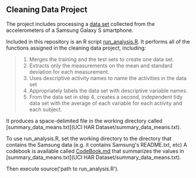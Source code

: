 ## Cleaning Data Project
The project includes processing a [data set](https://d396qusza40orc.cloudfront.net/getdata%2Fprojectfiles%2FUCI%20HAR%20Dataset.zip) collected from the accelerometers of a Samsung Galaxy S smartphone.

Included in this repository is an R script [run_analysis.R](run_analysis.R). It performs all of the functions assigned in the cleaning data project, including:

> 1. Merges the training and the test sets to create one data set.
> 2. Extracts only the measurements on the mean and standard deviation for each measurement. 
> 3. Uses descriptive activity names to name the activities in the data set
> 4. Appropriately labels the data set with descriptive variable names. 
> 5. From the data set in step 4, creates a second, independent tidy data set with the average of each variable for each activity and each subject.

It produces a space-delimited file in the working directory called [summary_data_means.txt](UCI HAR Dataset/summary_data_means.txt). 

To use run_analysis.R, set the working directory to the directory that contains the Samsung data (e.g. it contains Samsung's README.txt, etc) A codebook is available called [CodeBook.md](CodeBook.md) that summarizes the values in [summary_data_means.txt](UCI HAR Dataset/summary_data_means.txt). 

Then execute source('path to run_analysis.R'). 